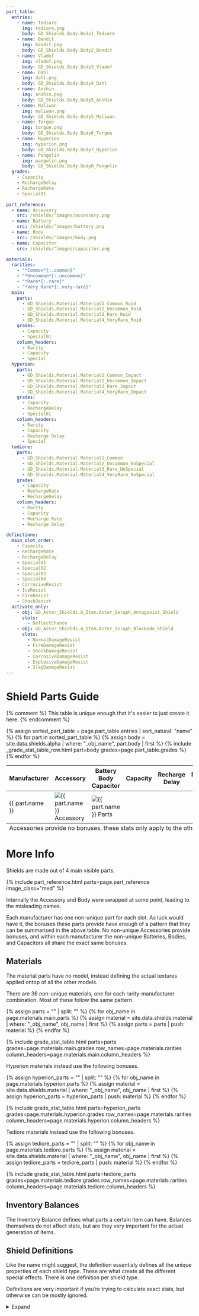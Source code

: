 ```yaml
---
part_table:
  entries:
    - name: Tediore
      img: tediore.png
      body: GD_Shields.Body.Body1_Tediore
    - name: Bandit
      img: bandit.png
      body: GD_Shields.Body.Body2_Bandit
    - name: Vladof
      img: vladof.png
      body: GD_Shields.Body.Body3_Vladof
    - name: Dahl
      img: dahl.png
      body: GD_Shields.Body.Body4_Dahl
    - name: Anshin
      img: anshin.png
      body: GD_Shields.Body.Body5_Anshin
    - name: Maliwan
      img: maliwan.png
      body: GD_Shields.Body.Body5_Maliwan
    - name: Torgue
      img: torgue.png
      body: GD_Shields.Body.Body6_Torgue
    - name: Hyperion
      img: hyperion.png
      body: GD_Shields.Body.Body7_Hyperion
    - name: Pangolin
      img: pangolin.png
      body: GD_Shields.Body.Body8_Pangolin
  grades:
    - Capacity
    - RechargeDelay
    - RechargeRate
    - Special01

part_reference:
  - name: Accessory
    src: /shields/^images/accessory.png
  - name: Battery
    src: /shields/^images/battery.png
  - name: Body
    src: /shields/^images/body.png
  - name: Capacitor
    src: /shields/^images/capacitor.png

materials:
  rarities:
    - "*Common*{:.common}"
    - "*Uncommon*{:.uncommon}"
    - "*Rare*{:.rare}"
    - "*Very Rare*{:.very-rare}"
  main:
    parts:
      - GD_Shields.Material.Material1_Common_Roid
      - GD_Shields.Material.Material2_Uncommon_Roid
      - GD_Shields.Material.Material3_Rare_Roid
      - GD_Shields.Material.Material4_VeryRare_Roid
    grades:
      - Capacity
      - Special01
    column_headers:
      - Rarity
      - Capacity
      - Special
  hyperion:
    parts:
      - GD_Shields.Material.Material1_Common_Impact
      - GD_Shields.Material.Material2_Uncommon_Impact
      - GD_Shields.Material.Material3_Rare_Impact
      - GD_Shields.Material.Material4_VeryRare_Impact
    grades:
      - Capacity
      - RechargeDelay
      - Special01
    column_headers:
      - Rarity
      - Capacity
      - Recharge Delay
      - Special
  tediore:
    parts:
      - GD_Shields.Material.Material1_Common
      - GD_Shields.Material.Material2_Uncommon_NoSpecial
      - GD_Shields.Material.Material3_Rare_NoSpecial
      - GD_Shields.Material.Material4_VeryRare_NoSpecial
    grades:
      - Capacity
      - RechargeRate
      - RechargeDelay
    column_headers:
      - Rarity
      - Capacity
      - Recharge Rate
      - Recharge Delay

definitions:
  main_slot_order:
    - Capacity
    - RechargeRate
    - RechargeDelay
    - Special01
    - Special02
    - Special03
    - Special04
    - CorrosiveResist
    - IceResist
    - FireResist
    - ShockResist
  activate_only:
    - obj: GD_Aster_Shields.A_Item.Aster_Seraph_Antagonist_Shield
      slots:
        - DeflectChance
    - obj: GD_Aster_Shields.A_Item.Aster_Seraph_Blockade_Shield
      slots:
        - NormalDamageResist
        - FireDamageResist
        - ShockDamageResist
        - CorrosiveDamageResist
        - ExplosiveDamageResist
        - SlagDamageResist
---
```

# Shield Parts Guide

<style>
    #part-table tr td:nth-child(n+4) {
        font-size: 1.4em;
    }
</style>
{% comment %}
This table is unique enough that it's easier to just create it here.
{% endcomment %}
<table id="part-table" class="border"><thead><tr>
    <th>Manufacturer</th>
    <th>Accessory</th><th>Battery <br> Body <br> Capacitor</th>
    <th>Capacity</th><th>Recharge Delay</th><th>Recharge Rate</th><th>Special</th>
</tr></thead><tbody>
    {% assign sorted_part_table = page.part_table.entries | sort_natural: "name" %}
    {% for part in sorted_part_table %}
        <tr>
            <td>{{ part.name }}</td>
            <td><img class="small" src="/shields/^images/accessories/{{ part.img }}" alt="{{ part.name }} Accessory"></td>
            <td><img class="small" src="/shields/^images/parts/{{ part.img }}" alt="{{ part.name }} Parts"></td>
            {% assign body = site.data.shields.alpha | where: "_obj_name", part.body | first %}
            {% include _grade_stat_table_row.html part=body grades=page.part_table.grades %}
        </tr>
    {% endfor %}
</tbody><tfoot><tr>
    <td class="footnotes" colspan="7">
        Accessories provide no bonuses, these stats only apply to the other parts.
    </td>
</tr></tfoot></table>

# More Info
Shields are made out of 4 main visible parts.

{% include part_reference.html parts=page.part_reference image_class="med" %}

Internally the Accessory and Body were swapped at some point, leading to the misleading names.

Each manufacturer has one non-unique part for each slot. As luck would have it, the bonuses these
parts provide have enough of a pattern that they can be summarised in the above table. No non-unique
Accessories provide bonuses, and within each manufacturer the non-unique Batteries, Bodies, and
Capacitors all share the exact same bonuses.

## Materials
The material parts have no model, instead defining the actual textures applied ontop of all the
other models.

There are 36 non-unique materials, one for each rarity-manufacturer combination. Most of these
follow the same pattern.

{% assign parts = "" | split: "" %}
{% for obj_name in page.materials.main.parts %}
    {% assign material = site.data.shields.material | where: "_obj_name", obj_name | first %}
    {% assign parts = parts | push: material %}
{% endfor %}

{% include grade_stat_table.html
    parts=parts
    grades=page.materials.main.grades
    row_names=page.materials.rarities
    column_headers=page.materials.main.column_headers
%}

Hyperion materials instead use the following bonuses.

{% assign hyperion_parts = "" | split: "" %}
{% for obj_name in page.materials.hyperion.parts %}
    {% assign material = site.data.shields.material | where: "_obj_name", obj_name | first %}
    {% assign hyperion_parts = hyperion_parts | push: material %}
{% endfor %}

{% include grade_stat_table.html
    parts=hyperion_parts
    grades=page.materials.hyperion.grades
    row_names=page.materials.rarities
    column_headers=page.materials.hyperion.column_headers
%}

Tediore materials instead use the following bonuses.

{% assign tediore_parts = "" | split: "" %}
{% for obj_name in page.materials.tediore.parts %}
    {% assign material = site.data.shields.material | where: "_obj_name", obj_name | first %}
    {% assign tediore_parts = tediore_parts | push: material %}
{% endfor %}

{% include grade_stat_table.html
    parts=tediore_parts
    grades=page.materials.tediore.grades
    row_names=page.materials.rarities
    column_headers=page.materials.tediore.column_headers
%}

## Inventory Balances
The Inventory Balance defines what parts a certain item can have. Balances themselves do not affect
stats, but are they very important for the actual generation of items.

## Shield Definitions
Like the name might suggest, the definition essentialy defines all the unique properties of each
shield type. These are what create all the different special effects. There is one definition per
shield type.

Definitions are very important if you’re trying to calculate exact stats, but otherwise can be
mostly ignored.

<details markdown="1">
<summary>Expand</summary>

To start with, they define the base values for all stats stored on the grenade. Unlike with
weapons, this is simply done using regular *pre-add*{:.pre-add} bonuses, so see the
[full parts reference](/shields/all_parts/#definitions) for details.

They also define all grade bonuses, and how exactly they get converted into standard bonuses. Grade
bonuses have a few special uses on shields.

Shield special is perhaps the best use of the grade system. A single generic special slot can have
different effects based on the shield type, so the non unique parts can provide bonuses to any of
them. There are actually 4 special slots, so far this page has simplified them all into one. Most
parts (including all non-uniques) boost Special 01 and 02 equally, and don't touch 03 and 04, though
again, see the [full parts reference](/shields/all_parts/) for exceptions.

Elemental immunities are another interesting use of grades. The immunity is defined entirely by the
base value of the grade bonus, and parts simply *activate* the slot, without adding any grades.
Because of this, a bonus with value 0 actually still has an effect.

<style>
    #grades {
        overflow-x: scroll;
    }
</style>
<div id="grades">
<table class="border"><thead>
  <tr>
    <th rowspan="2"></th>
    <th rowspan="2">Capacity</th>
    <th rowspan="2">Recharge Delay</th>
    <th rowspan="2">Recharge Rate</th>
    <th colspan="4">Special</th>
    <th colspan="4">Status Chance Resistance</th>
  </tr><tr>
    <th>01</th>
    <th>02</th>
    <th>03</th>
    <th>04</th>
    <th>Corrosive</th>
    <th>Cryo</th>
    <th>Fire</th>
    <th>Shock</th>
  </tr>
</thead><tbody>

{%- assign non_unique_definitions = site.data.shields.meta.definitions
                                    | where: "unique", false
                                    | sort_natural: "name" -%}
{%- assign unique_definitions = site.data.shields.meta.definitions
                                | where: "unique", true
                                | sort_natural: "name" -%}
{%- assign ordered_definitions = non_unique_definitions | concat: unique_definitions -%}
{%- for definition in ordered_definitions -%}
    <tr>
        <td>{{- definition.name -}}</td>
            {%- for slot in page.definitions.main_slot_order -%}
                {%- assign grade_stats = definition.grades | where: "slot", slot | first -%}
                {%- unless grade_stats -%}
                    <td>-</td>
                    {%- continue -%}
                {%- endunless -%}

                {%- assign attr = site.data.attributes
                                  | where: "obj", grade_stats.attribute
                                  | first -%}
                {%- if attr -%}
                    {%- assign attr_name = attr.name -%}
                {%- else -%}
                    {%- assign attr_name = '<span style="color: blue">'
                                           | append: grade_stats.attribute
                                           | append: "</span>" -%}
                {%- endif -%}
                {%- if grade_stats.constraint -%}
                    {%- assign attr_name = attr_name
                                           | append: " ("
                                           | append: grade_stats.constraint
                                           | append: ")" -%}
                {%- endif -%}

                <td>
                    <span class="{{- grade_stats.type | append: " " -}} per-grade">
                        {%- include grade.html grade_stats=grade_stats -%}
                    </span>
                    {%- if forloop.index > 3 -%}
                        <br>{{- attr_name | markdownify | remove: "<p>" | remove: "</p>" -}}
                    {%- endif -%}
                </td>
            {%- endfor -%}
    </tr>
{%- endfor -%}

</tbody></table>
</div>

A few shields have some extra unique grade slots, which only get activated by their definitions, but
nothing else, and never have any grades added. These are essentially just extra constant bonuses,
which go through the grade system as an extra step.

{%- assign DEF_GRADES_SEPERATOR = ":^:" -%}
{%- assign GRADES_SEPERATOR = "&|^|&" -%}
{%- assign activate_only_defs = "" | split: "" -%}
{%- for def_info in page.definitions.activate_only -%}
    {%- assign definition = site.data.shields.meta.definitions
                           | where: "_obj_name", def_info.obj
                           | first -%}
    {%- assign all_grade_bonuses = "" | split: "" -%}
    {%- for slot in def_info.slots -%}
        {%- assign grade_stats = definition.grades | where: "slot", slot | first -%}
        {%- assign attr = site.data.attributes
                         | where: "obj", grade_stats.attribute
                         | first -%}

        {%- capture grade_bonus -%}
            {{- attr.name | markdownify | remove: "<p>" | remove: "</p>" | prepend: " " -}}
            {{- GRADES_SEPERATOR -}}
            <span class="{{- grade_stats.type | append: " " -}} per-grade">
                {%- include grade.html grade_stats=grade_stats -%}
            </span><br>
        {%- endcapture -%}

        {%- assign all_grade_bonuses = all_grade_bonuses | push: grade_bonus -%}
    {%- endfor -%}

    {%- assign all_grade_bonuses = all_grade_bonuses | sort_natural -%}
    {%- assign row = definition.name | append: DEF_GRADES_SEPERATOR -%}
    {%- for grade_bonus in all_grade_bonuses -%}
        {%- assign grade_data = grade_bonus | split: GRADES_SEPERATOR | reverse | join: "" -%}
        {%- assign row = row | append: grade_data -%}
        {%- unless forloop.last -%}
            {%- assign row = row | append: "<br>" -%}
        {%- endunless -%}
    {%- endfor -%}

    {%- assign activate_only_defs = activate_only_defs | push: row -%}
{%- endfor -%}

{% assign activate_only_defs = activate_only_defs | sort_natural %}
<div class="part-container">
    {%- for def in activate_only_defs -%}
        {%- assign def_data = def | split: DEF_GRADES_SEPERATOR -%}
        <div class="part-block">
            <h4>{{- def_data[0] -}}</h4>
            <div class="part-bonuses">{{- def_data[1] -}}</div>
        </div>
    {%- endfor -%}
</div>

{%- comment -%}
{% assign ignored_slots = "ExplosiveDamageResistance" | split: "," %}
{% for definition in ordered_definitions %}
    {% assign extra_slots = "" | split: "" %}
    {% for stats in definition.grades %}
        {% unless page.definitions.main_slot_order contains stats.slot
                  or ignored_slots contains stats.slot %}
            {% assign extra_slots = extra_slots | push: stats.slot %}
        {% endunless %}
    {% endfor %}
    {% if extra_slots %}
        {{definition.name}} - {{extra_slots | join: " "}}
    {% endif %}
{% endfor %}
{%- endcomment -%}

</details>
